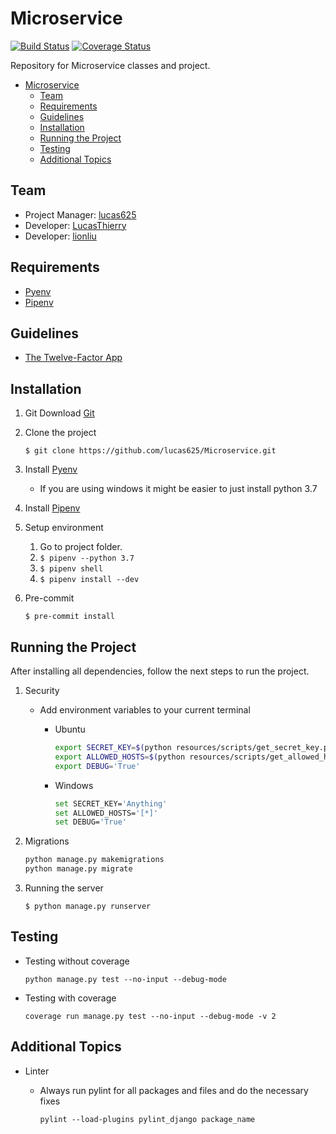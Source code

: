 # Microservice

[![Build Status](https://travis-ci.org/lucas625/Microservice.svg?branch=master)](https://travis-ci.org/lucas625/microservice) [![Coverage Status](https://coveralls.io/repos/github/lucas625/Microservice/badge.svg?branch=master)](https://coveralls.io/github/lucas625/Microservice?branch=master)

Repository for Microservice classes and project.

- [Microservice](#microservice)
  - [Team](#team)
  - [Requirements](#requirements)
  - [Guidelines](#guidelines)
  - [Installation](#installation)
  - [Running the Project](#running-the-project)
  - [Testing](#testing)
  - [Additional Topics](#additional-topics)

## Team

- Project Manager: [lucas625](https://github.com/lucas625)
- Developer: [LucasThierry](https://github.com/LucasThierry)
- Developer: [lionliu](https://github.com/lionliu)

## Requirements

- [Pyenv](https://github.com/pyenv/pyenv)
- [Pipenv](https://github.com/pypa/pipenv)

## Guidelines

- [The Twelve-Factor App](https://12factor.net/)

## Installation

1. Git
    Download [Git](https://git-scm.com/download/win)

2. Clone the project

    ```$ git clone https://github.com/lucas625/Microservice.git```

3. Install [Pyenv](https://github.com/pyenv/pyenv)
   - If you are using windows it might be easier to just install python 3.7

4. Install [Pipenv](https://github.com/pyenv/pyenv)

5. Setup environment

    1. Go to project folder.
    2. ```$ pipenv --python 3.7```
    3. ```$ pipenv shell```
    4. ```$ pipenv install --dev```

6. Pre-commit

    ```$ pre-commit install```

## Running the Project

After installing all dependencies, follow the next steps to run the project.

1. Security

   - Add environment variables to your current terminal
        - Ubuntu

            ```sh
            export SECRET_KEY=$(python resources/scripts/get_secret_key.py)
            export ALLOWED_HOSTS=$(python resources/scripts/get_allowed_hosts.py)
            export DEBUG='True'
            ```

        - Windows

            ```sh
            set SECRET_KEY='Anything'
            set ALLOWED_HOSTS='[*]'
            set DEBUG='True'
            ```

2. Migrations

    ```sh
    python manage.py makemigrations
    python manage.py migrate
    ```

3. Running the server

    ```$ python manage.py runserver```

## Testing

- Testing without coverage

    ```python manage.py test --no-input --debug-mode```

- Testing with coverage

    ```coverage run manage.py test --no-input --debug-mode -v 2```

## Additional Topics

- Linter
  - Always run pylint for all packages and files and do the necessary fixes

    ```pylint --load-plugins pylint_django package_name```
